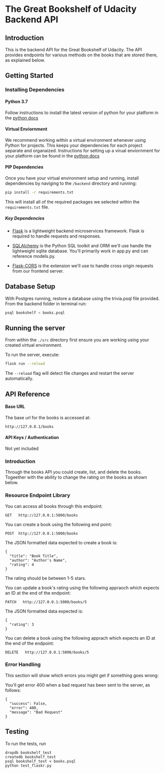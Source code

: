 # The Great Bookshelf of Udacity Backend API

## Introduction

This is the backend API for the Great Bookshelf of Udacity. The API provides endpoints for various methods on the books that are stored there, as explained below.

## Getting Started

### Installing Dependencies

#### Python 3.7

Follow instructions to install the latest version of python for your platform in the [python docs](https://docs.python.org/3/using/unix.html#getting-and-installing-the-latest-version-of-python)

#### Virtual Enviornment

We recommend working within a virtual environment whenever using Python for projects. This keeps your dependencies for each project separate and organaized. Instructions for setting up a virual enviornment for your platform can be found in the [python docs](https://packaging.python.org/guides/installing-using-pip-and-virtual-environments/)

#### PIP Dependencies

Once you have your virtual environment setup and running, install dependencies by naviging to the `/backend` directory and running:

```bash
pip install -r requirements.txt
```

This will install all of the required packages we selected within the `requirements.txt` file.

##### Key Dependencies

- [Flask](http://flask.pocoo.org/)  is a lightweight backend microservices framework. Flask is required to handle requests and responses.

- [SQLAlchemy](https://www.sqlalchemy.org/) is the Python SQL toolkit and ORM we'll use handle the lightweight sqlite database. You'll primarily work in app.py and can reference models.py. 

- [Flask-CORS](https://flask-cors.readthedocs.io/en/latest/#) is the extension we'll use to handle cross origin requests from our frontend server. 

## Database Setup
With Postgres running, restore a database using the trivia.psql file provided. From the backend folder in terminal run:
```bash
psql bookshelf < books.psql
```

## Running the server

From within the `./src` directory first ensure you are working using your created virtual environment.

To run the server, execute:

```bash
flask run --reload
```

The `--reload` flag will detect file changes and restart the server automatically.

## API Reference

#### Base URL

The base url for the books is accessed at:
```
http://127.0.0.1/books
```

#### API Keys / Authentication

Not yet included

### Introduction

Through the books API you could create, list, and delete the books. Togeether with the ability to change the rating on the books as shown below.

### Resource Endpoint Library

You can access all books through this endpoint:
```
GET   http://127.0.0.1:5000/books
```


You can create a book using the following end point:
```
POST  http://127.0.0.1:5000/books
```
The JSON formatted data expected to create a book is:
```
{
  "title": "Book Title",
  "author": "Author's Name",
  "rating": 4
}
```
The rating should be between 1-5 stars.


You can update a book's rating using the following appraoch which expects an ID at the end of the endpoint:
```
PATCH   http://127.0.0.1:5000/books/5
```
The JSON formatted data expected is:
```
{
  "rating": 3
}
```


You can delete a book using the following apprach which expects an ID at the end of the endpoint:
```
DELETE   http://127.0.0.1:5000/books/5
```



### Error Handling

This section will show which errors you might get if something goes wrong:

You'll get error 400 when a bad request has been sent to the server, as follows:
```
{
  "success": False,
  "error": 400,
  "message": "Bad Request"
}

```
<!--
## Tasks

One note before you delve into your tasks: for each endpoint you are expected to define the endpoint and response data. The frontend will be a plentiful resource because it is set up to expect certain endpoints and response data formats already. You should feel free to specify endpoints in your own way; if you do so, make sure to update the frontend or you will get some unexpected behavior. 

1. Use Flask-CORS to enable cross-domain requests and set response headers. 
2. Create an endpoint to handle GET requests for questions, including pagination (every 10 questions). This endpoint should return a list of questions, number of total questions, current category, categories. 
3. Create an endpoint to handle GET requests for all available categories. 
4. Create an endpoint to DELETE question using a question ID. 
5. Create an endpoint to POST a new question, which will require the question and answer text, category, and difficulty score. 
6. Create a POST endpoint to get questions based on category. 
7. Create a POST endpoint to get questions based on a search term. It should return any questions for whom the search term is a substring of the question. 
8. Create a POST endpoint to get questions to play the quiz. This endpoint should take category and previous question parameters and return a random questions within the given category, if provided, and that is not one of the previous questions. 
9. Create error handlers for all expected errors including 400, 404, 422 and 500. 

REVIEW_COMMENT
```
This README is missing documentation of your endpoints. Below is an example for your endpoint to get all categories. Please use it as a reference for creating your documentation and resubmit your code. 

Endpoints
GET '/api/v1.0/categories'
GET ...
POST ...
DELETE ...

GET '/api/v1.0/categories'
- Fetches a dictionary of categories in which the keys are the ids and the value is the corresponding string of the category
- Request Arguments: None
- Returns: An object with a single key, categories, that contains a object of id: category_string key:value pairs. 
{'1' : "Science",
'2' : "Art",
'3' : "Geography",
'4' : "History",
'5' : "Entertainment",
'6' : "Sports"}

```
-->

## Testing
To run the tests, run
```
dropdb bookshelf_test
createdb bookshelf_test
psql bookshelf_test < books.psql
python test_flaskr.py
```